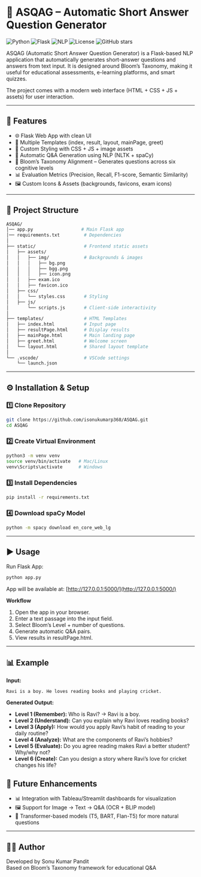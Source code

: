 # 📘 ASQAG – Automatic Short Answer Question Generator

![Python](https://img.shields.io/badge/Python-3.9%2B-blue)
![Flask](https://img.shields.io/badge/Flask-2.x-green)
![NLP](https://img.shields.io/badge/NLP-spaCy%20%7C%20NLTK-orange)
![License](https://img.shields.io/badge/License-MIT-lightgrey)
![GitHub stars](https://img.shields.io/github/stars/isonukumarp368/ASQAG?style=social)

ASQAG (Automatic Short Answer Question Generator) is a Flask-based NLP application that automatically generates short-answer questions and answers from text input. It is designed around Bloom’s Taxonomy, making it useful for educational assessments, e-learning platforms, and smart quizzes.

The project comes with a modern web interface (HTML + CSS + JS + assets) for user interaction.

---

## 🚀 Features

- 🌐 Flask Web App with clean UI
- 📄 Multiple Templates (index, result, layout, mainPage, greet)
- 🎨 Custom Styling with CSS + JS + image assets
- 🤖 Automatic Q&A Generation using NLP (NLTK + spaCy)
- 🧠 Bloom’s Taxonomy Alignment – Generates questions across six cognitive levels
- 📊 Evaluation Metrics (Precision, Recall, F1-score, Semantic Similarity)
- 🖼 Custom Icons & Assets (backgrounds, favicons, exam icons)

---

## 📂 Project Structure

```bash
ASQAG/
│── app.py                  # Main Flask app
│── requirements.txt         # Dependencies
│
├── static/                  # Frontend static assets
│   ├── assets/
│   │   ├── img/             # Backgrounds & images
│   │   │   ├── bg.png
│   │   │   ├── bgg.png
│   │   │   ├── icon.png
│   │   ├── exam.ico
│   │   ├── favicon.ico
│   ├── css/
│   │   └── styles.css       # Styling
│   ├── js/
│       └── scripts.js       # Client-side interactivity
│
├── templates/               # HTML Templates
│   ├── index.html           # Input page
│   ├── resultPage.html      # Display results
│   ├── mainPage.html        # Main landing page
│   ├── greet.html           # Welcome screen
│   └── layout.html          # Shared layout template
│
└── .vscode/                 # VSCode settings
    └── launch.json
```

---

## ⚙️ Installation & Setup

### 1️⃣ Clone Repository
```bash
git clone https://github.com/isonukumarp368/ASQAG.git
cd ASQAG
```

### 2️⃣ Create Virtual Environment
```bash
python3 -m venv venv
source venv/bin/activate   # Mac/Linux
venv\Scripts\activate      # Windows
```

### 3️⃣ Install Dependencies
```bash
pip install -r requirements.txt
```

### 4️⃣ Download spaCy Model
```bash
python -m spacy download en_core_web_lg
```

---

## ▶️ Usage

Run Flask App:
```bash
python app.py
```

App will be available at: [http://127.0.0.1:5000/](http://127.0.0.1:5000/)

**Workflow**
1. Open the app in your browser.
2. Enter a text passage into the input field.
3. Select Bloom’s Level + number of questions.
4. Generate automatic Q&A pairs.
5. View results in resultPage.html.

---

## 📊 Example

**Input:**
```text
Ravi is a boy. He loves reading books and playing cricket.
```

**Generated Output:**
- **Level 1 (Remember):** Who is Ravi? → Ravi is a boy.
- **Level 2 (Understand):** Can you explain why Ravi loves reading books?
- **Level 3 (Apply):** How would you apply Ravi’s habit of reading to your daily routine?
- **Level 4 (Analyze):** What are the components of Ravi’s hobbies?
- **Level 5 (Evaluate):** Do you agree reading makes Ravi a better student? Why/why not?
- **Level 6 (Create):** Can you design a story where Ravi’s love for cricket changes his life?


## 📌 Future Enhancements

- 📊 Integration with Tableau/Streamlit dashboards for visualization
- 🖼 Support for Image → Text → Q&A (OCR + BLIP model)
- 🤖 Transformer-based models (T5, BART, Flan-T5) for more natural questions

---

## 👨‍💻 Author

Developed by Sonu Kumar Pandit  
Based on Bloom’s Taxonomy framework for educational Q&A
